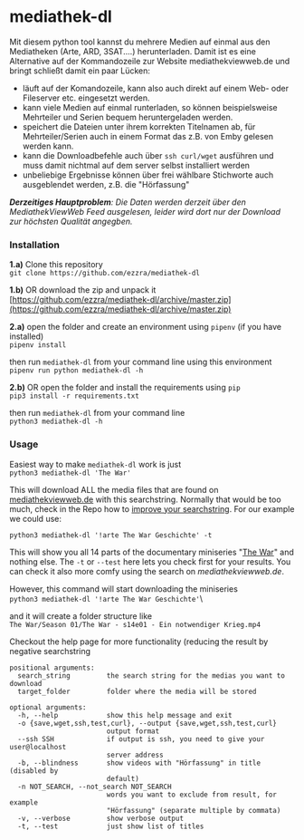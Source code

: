# mediathek-dl

Mit diesem python tool kannst du mehrere Medien auf einmal aus den Mediatheken (Arte, ARD, 3SAT....) herunterladen. 
Damit ist es eine Alternative auf der Kommandozeile zur Website mediathekviewweb.de und bringt schließt damit ein paar Lücken:

- läuft auf der Komandozeile, kann also auch direkt auf einem Web- oder Fileserver etc. eingesetzt werden.
- kann viele Medien auf einmal runterladen, so können beispielsweise Mehrteiler und Serien bequem heruntergeladen werden.
- speichert die Dateien unter ihrem korrekten Titelnamen ab, für Mehrteiler/Serien auch in einem Format das z.B. von Emby gelesen werden kann.
- kann die Downloadbefehle auch über `ssh curl/wget` ausführen und muss damit nichtmal auf dem server selbst installiert werden
- unbeliebige Ergebnisse können über frei wählbare Stichworte auch ausgeblendet werden, z.B. die "Hörfassung"

_**Derzeitiges Hauptproblem**: Die Daten werden derzeit über den MediathekViewWeb Feed ausgelesen, leider wird dort nur der Download 
zur höchsten Qualität angegben._

### Installation

**1.a)** Clone this repository\
`git clone https://github.com/ezzra/mediathek-dl`

**1.b)** OR download the zip and unpack it\
[https://github.com/ezzra/mediathek-dl/archive/master.zip](https://github.com/ezzra/mediathek-dl/archive/master.zip)

**2.a)** open the folder and create an environment using `pipenv` (if you have installed)\
`pipenv install`

then run `mediathek-dl` from your command line using this environment\
`pipenv run python mediathek-dl -h`

**2.b)** OR open the folder and install the requirements using `pip`\
`pip3 install -r requirements.txt`

then run `mediathek-dl` from your command line\
`python3 mediathek-dl -h`

### Usage

Easiest way to make `mediathek-dl` work is just\
`python3 mediathek-dl 'The War'`

This will download ALL the media files that are found on [mediathekviewweb.de](https://mediathekviewweb.de) with this searchstring. Normally that would be too much, check in the Repo how to [improve your searchstring](https://github.com/mediathekview/mediathekviewweb#erweiterte-suche). For our example we could use:

`python3 mediathek-dl '!arte The War Geschichte' -t`

This will show you all 14 parts of the documentary miniseries "[The War](https://en.wikipedia.org/wiki/The_War_(miniseries))" and nothing else. The `-t` or `--test` here lets you check first for your results. You can check it also more comfy using the search on *mediathekviewweb.de*.

However, this command will start downloading the miniseries\
`python3 mediathek-dl '!arte The War Geschichte'`\

and it will create a folder structure like\
`The War/Season 01/The War - s14e01 - Ein notwendiger Krieg.mp4`

Checkout the help page for more functionality (reducing the result by negative searchstring

```
positional arguments:
  search_string         the search string for the medias you want to download
  target_folder         folder where the media will be stored

optional arguments:
  -h, --help            show this help message and exit
  -o {save,wget,ssh,test,curl}, --output {save,wget,ssh,test,curl}
                        output format
  --ssh SSH             if output is ssh, you need to give your user@localhost
                        server address
  -b, --blindness       show videos with "Hörfassung" in title (disabled by
                        default)
  -n NOT_SEARCH, --not_search NOT_SEARCH
                        words you want to exclude from result, for example
                        "Hörfassung" (separate multiple by commata)
  -v, --verbose         show verbose output
  -t, --test            just show list of titles
  ```
